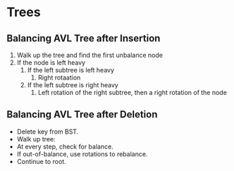 # Trees

## Balancing AVL Tree after Insertion

1. Walk up the tree and find the first unbalance node
2. If the node is left heavy
	1. If the left subtree is left heavy
		1. Right rotaation
	2. If the left subtree is right heavy
		1. Left rotation of the right subtree, then a right rotation of the node

## Balancing AVL Tree after Deletion

- Delete key from BST.
- Walk up tree:
- At every step, check for balance.
- If out-of-balance, use rotations to rebalance.
- Continue to root.

